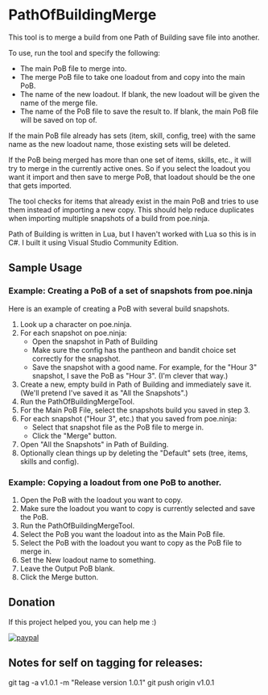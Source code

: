 # PathOfBuildingMerge

This tool is to merge a build from one Path of Building save file into
another.

To use, run the tool and specify the following:

- The main PoB file to merge into.
- The merge PoB file to take one loadout from and copy into the main PoB.
- The name of the new loadout. If blank, the new loadout will be given the name of the merge file.
- The name of the PoB file to save the result to. If blank, the main PoB file will be saved on top of.

If the main PoB file already has sets (item, skill, config, tree) with
the same name as the new loadout name, those existing sets will be
deleted.

If the PoB being merged has more than one set of items, skills, etc.,
it will try to merge in the currently active ones. So if you select
the loadout you want it import and then save to merge PoB, that
loadout should be the one that gets imported.

The tool checks for items that already exist in the main PoB and tries
to use them instead of importing a new copy. This should help reduce
duplicates when importing multiple snapshots of a build from
poe.ninja.

Path of Building is written in Lua, but I haven't worked with Lua so
this is in C#. I built it using Visual Studio Community Edition.

## Sample Usage

### Example: Creating a PoB of a set of snapshots from poe.ninja

Here is an example of creating a PoB with several build snapshots.

1. Look up a character on poe.ninja.
2. For each snapshot on poe.ninja:
    - Open the snapshot in Path of Building
    - Make sure the config has the pantheon and bandit choice set correctly for the snapshot.
    - Save the snapshot with a good name. For example, for the "Hour 3" snapshot, I save the PoB as "Hour 3". (I'm clever that way.)
3. Create a new, empty build in Path of Building and immediately save it. (We'll pretend I've saved it as "All the Snapshots".)
4. Run the PathOfBuildingMergeTool.
5. For the Main PoB File, select the snapshots build you saved in step 3.
6. For each snapshot ("Hour 3", etc.) that you saved from poe.ninja:
    - Select that snapshot file as the PoB file to merge in.
    - Click the "Merge" button.
7. Open "All the Snapshots" in Path of Building.
8. Optionally clean things up by deleting the "Default" sets (tree, items, skills and config).

### Example: Copying a loadout from one PoB to another.

1. Open the PoB with the loadout you want to copy.
2. Make sure the loadout you want to copy is currently selected and save the PoB.
3. Run the PathOfBuildingMergeTool.
4. Select the PoB you want the loadout into as the Main PoB file.
5. Select the PoB with the loadout you want to copy as the PoB file to merge in.
6. Set the New loadout name to something.
7. Leave the Output PoB blank.
8. Click the Merge button.

## Donation

If this project helped you, you can help me :) 

[![paypal](https://www.paypalobjects.com/en_US/i/btn/btn_donate_SM.gif)](https://www.paypal.com/cgi-bin/webscr?cmd=_donations&business=XE5JR3FR458ZE&currency_code=USD)

## Notes for self on tagging for releases:

git tag -a v1.0.1 -m "Release version 1.0.1"
git push origin v1.0.1

